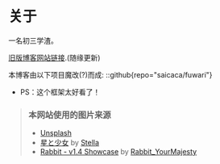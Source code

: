 # 关于

一名初三学渣。

 [旧版博客网站链接](https://old.yunyeblog.asia/).(随缘更新)

本博客由以下项目魔改(?)而成:
::github{repo="saicaca/fuwari"}

* PS：这个框架太好看了！

> ### 本网站使用的图片来源
>
> * [Unsplash](https://unsplash.com/)
> * [星と少女](https://www.pixiv.net/artworks/108916539) by [Stella](https://www.pixiv.net/users/93273965)
> * [Rabbit - v1.4 Showcase](https://civitai.com/posts/586908) by [Rabbit_YourMajesty](https://civitai.com/user/Rabbit_YourMajesty)
